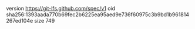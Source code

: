 version https://git-lfs.github.com/spec/v1
oid sha256:1393aada770b69fec2b6225ea95aed9e736f60975c3b9bd1b961814267ed104e
size 749

